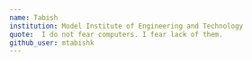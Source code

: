 ```yaml
---
name: Tabish
institution: Model Institute of Engineering and Technology
quote:  I do not fear computers. I fear lack of them.
github_user: mtabishk
---
```

